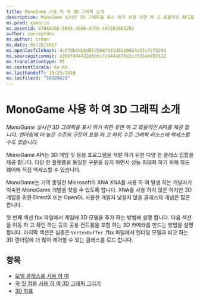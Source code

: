 ```yaml
---
title: MonoGame 사용 하 여 3D 그래픽 소개
description: MonoGame 실시간 3D 그래픽을 표시 하기 위한 유연 하 고 효율적인 API를 제공 합니다. 렌더링에 더 높은 수준의 구문이 포함 하 고 하위 수준 그래픽 리소스에 액세스할 수도 있습니다.
ms.prod: xamarin
ms.assetid: 8706826E-8BA5-4E00-A7D6-4072626E3292
author: conceptdev
ms.author: crdun
ms.date: 03/28/2017
ms.openlocfilehash: dc0f8b34bbd85d5687431d8a20db4a31c72f5298
ms.sourcegitcommit: e268fd44422d0bbc7c944a678e2cc633a0493122
ms.translationtype: MT
ms.contentlocale: ko-KR
ms.lasthandoff: 10/25/2018
ms.locfileid: "50109629"
---
```

# <a name="introduction-to-3d-graphics-with-monogame"></a>MonoGame 사용 하 여 3D 그래픽 소개

_MonoGame 실시간 3D 그래픽을 표시 하기 위한 유연 하 고 효율적인 API를 제공 합니다. 렌더링에 더 높은 수준의 구문이 포함 하 고 하위 수준 그래픽 리소스에 액세스할 수도 있습니다._

MonoGame API는 3D 게임 및 응용 프로그램을 개발 하기 위한 다양 한 클래스 집합을 제공 합니다. 다양 한 플랫폼을 동일한 구문을 유지 하면서 성능 최대화 하기 위해 하드웨어에 직접 액세스할 수 있습니다.

MonoGame는 거의 동일한 Microsoft의 XNA XNA를 사용 하 여 발생 하는 개발자가 익숙한 MonoGame 개발을 찾을 수 있도록 합니다. XNA를 사용 하지 않은 하지만 3D 게임을 위한 DirectX 또는 OpenGL 사용한 개발자 낯설지 않을 클래스와 개념은 많은 합니다.

첫 번째 섹션.fbx 파일에서 게임에 3D 모델을 추가 하는 방법에 설명 합니다. 다음 섹션을 이동 하 고 확인 하는 등의 공용 컨트롤을 포함 하는 3D 카메라를 만드는 방법을 설명 합니다. 마지막 섹션은 심층은 `VertexBuffer` .fbx 파일에서 렌더링 모델과 비교 하는 3D 렌더링에 더 많이 제어할 수 있는 클래스를 로드 합니다.


## <a name="topics"></a>항목

- [모델 클래스를 사용 하 여](~/graphics-games/monogame/3d/part1.md)
- [꼭 짓 점을 사용 하 여 3D 그래픽 그리기](~/graphics-games/monogame/3d/part2.md)
- [3D 좌표](~/graphics-games/monogame/3d/part3.md)

